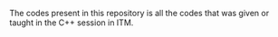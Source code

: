 The codes present in this repository is all the codes that was given or taught in the C++ session in ITM.

